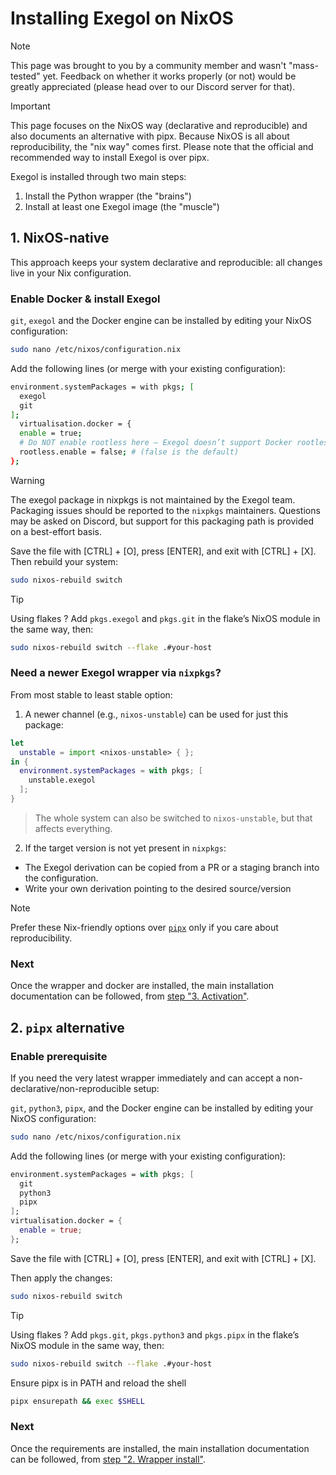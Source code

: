 # Installing Exegol on NixOS

> [!NOTE]
> This page was brought to you by a community member and wasn't "mass-tested" yet. Feedback on whether it works properly (or not) would be greatly appreciated (please head over to our Discord server for that).

> [!IMPORTANT]
> This page focuses on the NixOS way (declarative and reproducible) and also documents an alternative with pipx. Because NixOS is all about reproducibility, the "nix way" comes first. Please note that the official and recommended way to install Exegol is over pipx. 

Exegol is installed through two main steps:

1. Install the Python wrapper (the "brains")
2. Install at least one Exegol image (the "muscle")

## 1. NixOS-native

This approach keeps your system declarative and reproducible: all changes live in your Nix configuration.

### Enable Docker & install Exegol

`git`, `exegol` and the Docker engine can be installed by editing your NixOS configuration:

```bash
sudo nano /etc/nixos/configuration.nix
```

Add the following lines (or merge with your existing configuration):

```bash
environment.systemPackages = with pkgs; [
  exegol
  git
];
  virtualisation.docker = {
  enable = true;
  # Do NOT enable rootless here — Exegol doesn’t support Docker rootless mode
  rootless.enable = false; # (false is the default)
};
```

> [!WARNING]
> The exegol package in nixpkgs is not maintained by the Exegol team. Packaging issues should be reported to the `nixpkgs` maintainers. Questions may be asked on Discord, but support for this packaging path is provided on a best-effort basis.

Save the file with [CTRL] + [O], press [ENTER], and exit with [CTRL] + [X]. Then rebuild your system:

```bash
sudo nixos-rebuild switch
```

> [!TIP]
> Using flakes ? Add `pkgs.exegol` and `pkgs.git` in the flake’s NixOS module in the same way, then:
> ```bash
> sudo nixos-rebuild switch --flake .#your-host
> ```

### Need a newer Exegol wrapper via `nixpkgs`?

From most stable to least stable option:

1. A newer channel (e.g., `nixos-unstable`) can be used for just this package:
  ```nix
  let
    unstable = import <nixos-unstable> { };
  in {
    environment.systemPackages = with pkgs; [
      unstable.exegol
    ];
  }
  ```
  > The whole system can also be switched to `nixos-unstable`, but that affects everything.
2. If the target version is not yet present in `nixpkgs`:
  - The Exegol derivation can be copied from a PR or a staging branch into the configuration.
  - Write your own derivation pointing to the desired source/version

> [!NOTE]
> Prefer these Nix-friendly options over [`pipx`](/on-nixos#_2-portable-alternative) only if you care about reproducibility. 

### Next

Once the wrapper and docker are installed, the main installation documentation can be followed, from [step "3. Activation"](/first-install#_3-activation).

## 2. `pipx` alternative

### Enable prerequisite

If you need the very latest wrapper immediately and can accept a non-declarative/non-reproducible setup:

`git`, `python3`, `pipx`, and the Docker engine can be installed by editing your NixOS configuration:

```bash
sudo nano /etc/nixos/configuration.nix
```

Add the following lines (or merge with your existing configuration):

```nix
environment.systemPackages = with pkgs; [
  git
  python3
  pipx 
];
virtualisation.docker = {
  enable = true;
};
```

Save the file with [CTRL] + [O], press [ENTER], and exit with [CTRL] + [X].

Then apply the changes:

```bash
sudo nixos-rebuild switch
```

> [!TIP]
> Using flakes ? Add `pkgs.git`, `pkgs.python3` and `pkgs.pipx` in the flake’s NixOS module in the same way, then:
> ```bash
> sudo nixos-rebuild switch --flake .#your-host
> ```

Ensure pipx is in PATH and reload the shell
```bash
pipx ensurepath && exec $SHELL
```

### Next

Once the requirements are installed, the main installation documentation can be followed, from [step "2. Wrapper install"](/first-install#_2-wrapper-install).